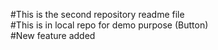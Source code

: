 #This is the second repository readme file
<br>
#This is in local repo for demo purpose (Button)
<br>
#New feature added

